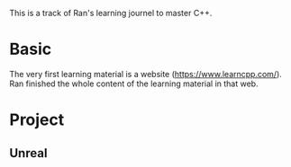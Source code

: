 This is a track of Ran's learning journel to master C++.


# Basic
The very first learning material is a website (https://www.learncpp.com/). Ran finished the whole content of the learning material in that web.

# Project
## Unreal
